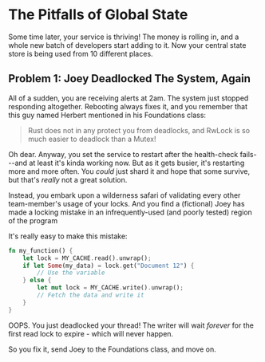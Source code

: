 # The Pitfalls of Global State

Some time later, your service is thriving! The money is rolling in, and a whole new batch of developers start adding to it. Now your central state store is being used from 10 different places.

## Problem 1: Joey Deadlocked The System, Again

All of a sudden, you are receiving alerts at 2am. The system just stopped responding altogether. Rebooting always fixes it, and you remember that this guy named Herbert mentioned in his Foundations class:

> Rust does not in any protect you from deadlocks, and RwLock is so much easier to deadlock than a Mutex!

Oh dear. Anyway, you set the service to restart after the health-check fails---and at least it's kinda working now. But as it gets busier, it's restarting more and more often. You *could* just shard it and hope that some survive, but that's *really* not a great solution.

Instead, you embark upon a wilderness safari of validating every other team-member's usage of your locks. And you find a (fictional) Joey has made a locking mistake in an infrequently-used (and poorly tested) region of the program

It's really easy to make this mistake:

```rust
fn my_function() {
    let lock = MY_CACHE.read().unwrap();
    if let Some(my_data) = lock.get("Document 12") {
        // Use the variable
    } else {
        let mut lock = MY_CACHE.write().unwrap();
        // Fetch the data and write it
    }
}
```

OOPS. You just deadlocked your thread! The writer will wait *forever* for the first read lock to expire - which will never happen.

So you fix it, send Joey to the Foundations class, and move on.
